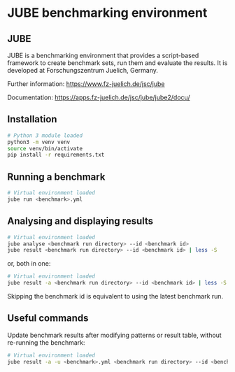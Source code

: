 # JUBE benchmarking environment

## JUBE

JUBE is a benchmarking environment that provides a script-based framework
to create benchmark sets, run them and evaluate the results. It is developed
at Forschungszentrum Juelich, Germany.

Further information: https://www.fz-juelich.de/jsc/jube

Documentation: https://apps.fz-juelich.de/jsc/jube/jube2/docu/

## Installation

```bash
# Python 3 module loaded
python3 -m venv venv
source venv/bin/activate
pip install -r requirements.txt
```

## Running a benchmark

```bash
# Virtual environment loaded
jube run <benchmark>.yml
```

## Analysing and displaying results

```bash
# Virtual environment loaded
jube analyse <benchmark run directory> --id <benchmark id>
jube result <benchmark run directory> --id <benchmark id> | less -S
```

or, both in one:

```bash
# Virtual environment loaded
jube result -a <benchmark run directory> --id <benchmark id> | less -S
```

Skipping the benchmark id is equivalent to using the latest benchmark run.

## Useful commands

Update benchmark results after modifying patterns or result table, without re-running the benchmark:

```bash
# Virtual environment loaded
jube result -a -u <benchmark>.yml <benchmark run directory> --id <benchmark id> | less -S
```
